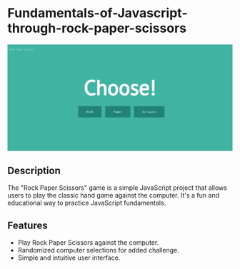 # Fundamentals-of-Javascript-through-rock-paper-scissors
![Game Screenshot](screenshot1.png)
## Description
The "Rock Paper Scissors" game is a simple JavaScript project that allows users to play the classic hand game against the computer. It's a fun and educational way to practice JavaScript fundamentals.

## Features
- Play Rock Paper Scissors against the computer.
- Randomized computer selections for added challenge.
- Simple and intuitive user interface.
